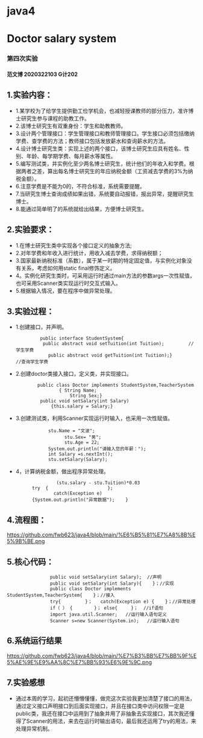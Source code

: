 # java4
# Doctor salary system

### 第四次实验
 #### 范文博 2020322103 G计202
## 1.实验内容：
- 1.某学校为了给学生提供勤工俭学机会，也减轻授课教师的部分压力，准许博士研究生参与课程的助教工作。
- 2.该博士研究生有双重身份：学生和助教教师。
- 3.设计两个管理接口：学生管理接口和教师管理接口。学生接口必须包括缴纳学费、查学费的方法；教师接口包括发放薪水和查询薪水的方法。
- 4.设计博士研究生类：实现上述的两个接口，该博士研究生应具有姓名、性别、年龄、每学期学费、每月薪水等属性。
- 5.编写测试类，并实例化至少两名博士研究生，统计他们的年收入和学费。根据两者之差，算出每名博士研究生的年应纳税金额（工资减去学费的3%为纳税金额）。
- 6.注意学费是不能为0的，不符合标准，系统需要提醒。
- 7.当研究生博士查询成绩如果出错，系统要自动报错，报出异常，提醒研究生博士。
- 8.能通过简单明了的系统就给出结果，方便博士研究生。
## 2.实验要求：
- 1.在博士研究生类中实现各个接口定义的抽象方法;
- 2.对年学费和年收入进行统计，用收入减去学费，求得纳税额；
- 3.国家最新纳税标准（系数），属于某一时期的特定固定值，与实例化对象没有关系，考虑如何用static  final修饰定义。
- 4。实例化研究生类时，可采用运行时通过main方法的参数args一次性赋值，也可采用Scanner类实现运行时交互式输入。
- 5.根据输入情况，要在程序中做异常处理。
 ## 3.实验过程：
- 1.创建接口，并声明。
   
               public interface StudentSystem{
              	public abstract void setTuition(int Tuition);         //学生学费
	              public abstract void getTuition(int Tuition);}        //查询学生学费
- 2.创建doctor类接入接口，定义类，并实现接口。

              public class Doctor implements StudentSystem,TeacherSystem
                      { String Name;
                     	  String Sex;}
               public void setSalary(int Salary) 
                   {this.salary = Salary;}
- 3.创建测试类，利用Scanner实现运行时输入，也采用一次性赋值。

                  stu.Name = "文波";
		                stu.Sex= "男";
	                	stu.Age = 22;
                  System.out.println("请输入您的年薪：");		
                  int Salary =s.nextInt();
                  stu.setSalary(Salary);
- 4，计算纳税金额，做出程序异常处理。

                     (stu.salary - stu.Tuition)*0.03
		    try  {                      };
                    catch(Exception e) 
		 	{System.out.println("异常数据");	}
## 4.流程图： 
https://github.com/fwb623/java4/blob/main/%E6%B5%81%E7%A8%8B%E5%9B%BE.png
## 5.核心代码：

                    public void setSalary(int Salary);  //声明
                    public void setSalary(int Salary){    }；//实现
                    public class Doctor implements StudentSystem,TeacherSystem{    }；//接入
                    try{         }；   catch(Exception e) {    }；//异常处理
                    if（ ） {        }； else{     }；  //if语句
                    import java.util.Scanner;   //运行输入语句定义
                    Scanner s=new Scanner(System.in);   //运行输入语句
## 6.系统运行结果
https://github.com/fwb623/java4/blob/main/%E7%B3%BB%E7%BB%9F%E5%AE%9E%E9%AA%8C%E7%BB%93%E6%9E%9C.png
## 7.实验感想
- 通过本周的学习，起初还懵懵懂懂，做完这次实验我更加清楚了接口的用法，通过定义接口声明接口到后面实现接口，并且在接口类中访问权限一定是public类，我还在接口中运用到了抽象并用了非抽象去实现接口，其次我还懂得了Scanner的用法，来去在运行时输出语句，最后我还运用了try的用法，来处理异常机制。          
                     

